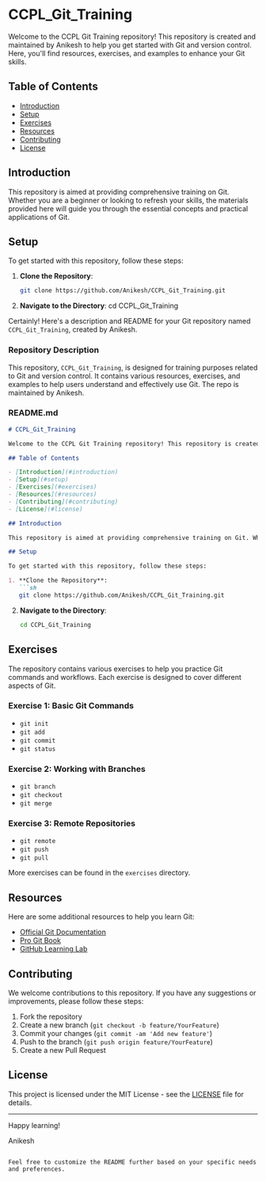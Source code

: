 # CCPL_Git_Training

Welcome to the CCPL Git Training repository! This repository is created and maintained by Anikesh to help you get started with Git and version control. Here, you'll find resources, exercises, and examples to enhance your Git skills.

## Table of Contents

- [Introduction](#introduction)
- [Setup](#setup)
- [Exercises](#exercises)
- [Resources](#resources)
- [Contributing](#contributing)
- [License](#license)

## Introduction

This repository is aimed at providing comprehensive training on Git. Whether you are a beginner or looking to refresh your skills, the materials provided here will guide you through the essential concepts and practical applications of Git.

## Setup

To get started with this repository, follow these steps:

1. **Clone the Repository**: 
   ```sh
   git clone https://github.com/Anikesh/CCPL_Git_Training.git

2. **Navigate to the Directory**:
   cd CCPL_Git_Training


Certainly! Here's a description and README for your Git repository named `CCPL_Git_Training`, created by Anikesh.

### Repository Description
This repository, `CCPL_Git_Training`, is designed for training purposes related to Git and version control. It contains various resources, exercises, and examples to help users understand and effectively use Git. The repo is maintained by Anikesh.

### README.md

```markdown
# CCPL_Git_Training

Welcome to the CCPL Git Training repository! This repository is created and maintained by Anikesh to help you get started with Git and version control. Here, you'll find resources, exercises, and examples to enhance your Git skills.

## Table of Contents

- [Introduction](#introduction)
- [Setup](#setup)
- [Exercises](#exercises)
- [Resources](#resources)
- [Contributing](#contributing)
- [License](#license)

## Introduction

This repository is aimed at providing comprehensive training on Git. Whether you are a beginner or looking to refresh your skills, the materials provided here will guide you through the essential concepts and practical applications of Git.

## Setup

To get started with this repository, follow these steps:

1. **Clone the Repository**: 
   ```sh
   git clone https://github.com/Anikesh/CCPL_Git_Training.git
   ```
2. **Navigate to the Directory**: 
   ```sh
   cd CCPL_Git_Training
   ```

## Exercises

The repository contains various exercises to help you practice Git commands and workflows. Each exercise is designed to cover different aspects of Git.

### Exercise 1: Basic Git Commands
- `git init`
- `git add`
- `git commit`
- `git status`

### Exercise 2: Working with Branches
- `git branch`
- `git checkout`
- `git merge`

### Exercise 3: Remote Repositories
- `git remote`
- `git push`
- `git pull`

More exercises can be found in the `exercises` directory.

## Resources

Here are some additional resources to help you learn Git:

- [Official Git Documentation](https://git-scm.com/doc)
- [Pro Git Book](https://git-scm.com/book/en/v2)
- [GitHub Learning Lab](https://lab.github.com/)

## Contributing

We welcome contributions to this repository. If you have any suggestions or improvements, please follow these steps:

1. Fork the repository
2. Create a new branch (`git checkout -b feature/YourFeature`)
3. Commit your changes (`git commit -am 'Add new feature'`)
4. Push to the branch (`git push origin feature/YourFeature`)
5. Create a new Pull Request

## License

This project is licensed under the MIT License - see the [LICENSE](LICENSE) file for details.

---

Happy learning!

Anikesh
```

Feel free to customize the README further based on your specific needs and preferences.
